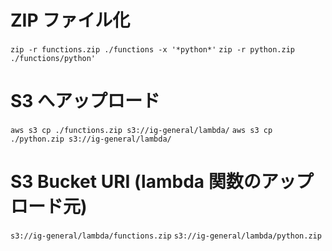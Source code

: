 # ZIP ファイル化

`zip -r functions.zip ./functions -x '*python*'`
`zip -r python.zip ./functions/python'`

# S3 へアップロード

`aws s3 cp ./functions.zip s3://ig-general/lambda/`
`aws s3 cp ./python.zip s3://ig-general/lambda/`

# S3 Bucket URI (lambda 関数のアップロード元)

`s3://ig-general/lambda/functions.zip`
`s3://ig-general/lambda/python.zip`
